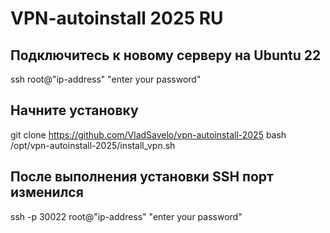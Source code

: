 # VPN-autoinstall 2025 RU
## Подключитесь к новому серверу на Ubuntu 22


ssh root@"ip-address" 
"enter your password"



## Начните установку


git clone https://github.com/VladSavelo/vpn-autoinstall-2025 bash /opt/vpn-autoinstall-2025/install_vpn.sh

## После выполнения установки SSH порт изменился

ssh -p 30022 root@"ip-address" "enter your password"